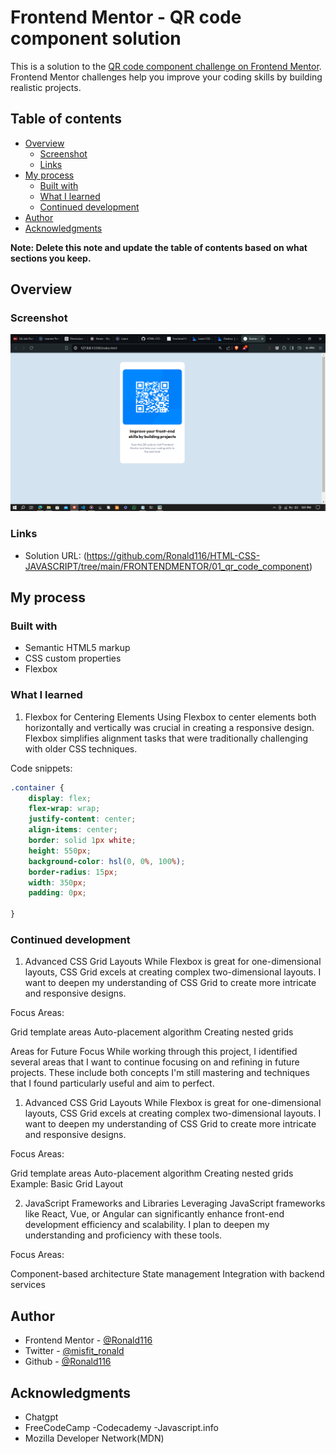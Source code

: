 # Frontend Mentor - QR code component solution

This is a solution to the [QR code component challenge on Frontend Mentor](https://www.frontendmentor.io/challenges/qr-code-component-iux_sIO_H). Frontend Mentor challenges help you improve your coding skills by building realistic projects. 

## Table of contents

- [Overview](#overview)
  - [Screenshot](#screenshot)
  - [Links](#links)
- [My process](#my-process)
  - [Built with](#built-with)
  - [What I learned](#what-i-learned)
  - [Continued development](#continued-development)
- [Author](#author)
- [Acknowledgments](#acknowledgments)

**Note: Delete this note and update the table of contents based on what sections you keep.**

## Overview

### Screenshot

![Screenshot of the project](./Screenshot%20(34).png)


### Links

- Solution URL: (https://github.com/Ronald116/HTML-CSS-JAVASCRIPT/tree/main/FRONTENDMENTOR/01_qr_code_component)

## My process

### Built with

- Semantic HTML5 markup
- CSS custom properties
- Flexbox


### What I learned

1. Flexbox for Centering Elements
Using Flexbox to center elements both horizontally and vertically was crucial in creating a responsive design. Flexbox simplifies alignment tasks that were traditionally challenging with older CSS techniques.

Code snippets:
```css
.container {
    display: flex;
    flex-wrap: wrap;
    justify-content: center;
    align-items: center;
    border: solid 1px white;
    height: 550px;
    background-color: hsl(0, 0%, 100%);
    border-radius: 15px;
    width: 350px;
    padding: 0px;

}
```

### Continued development

1. Advanced CSS Grid Layouts
While Flexbox is great for one-dimensional layouts, CSS Grid excels at creating complex two-dimensional layouts. I want to deepen my understanding of CSS Grid to create more intricate and responsive designs.

Focus Areas:

Grid template areas
Auto-placement algorithm
Creating nested grids


Areas for Future Focus
While working through this project, I identified several areas that I want to continue focusing on and refining in future projects. These include both concepts I'm still mastering and techniques that I found particularly useful and aim to perfect.

1. Advanced CSS Grid Layouts
While Flexbox is great for one-dimensional layouts, CSS Grid excels at creating complex two-dimensional layouts. I want to deepen my understanding of CSS Grid to create more intricate and responsive designs.

Focus Areas:

Grid template areas
Auto-placement algorithm
Creating nested grids
Example: Basic Grid Layout

2. JavaScript Frameworks and Libraries
Leveraging JavaScript frameworks like React, Vue, or Angular can significantly enhance front-end development efficiency and scalability. I plan to deepen my understanding and proficiency with these tools.

Focus Areas:

Component-based architecture
State management
Integration with backend services


## Author

- Frontend Mentor - [@Ronald116](https://www.frontendmentor.io/profile/Ronald116)
- Twitter - [@misfit_ronald](https://www.twitter.com/misfit_ronald)
- Github - [@Ronald116](https://github.com/Ronald116)



## Acknowledgments

- Chatgpt
- FreeCodeCamp
-Codecademy
-Javascript.info
- Mozilla Developer Network(MDN)


